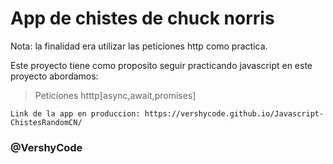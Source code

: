 # App de chistes de chuck norris

Nota: la finalidad era utilizar las peticiones http como practica.

Este proyecto tiene como proposito seguir practicando javascript
en este proyecto abordamos:

> Peticiones htttp[async,await,promises]

```
Link de la app en produccion: https://vershycode.github.io/Javascript-ChistesRandomCN/

```
### @VershyCode